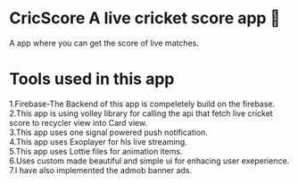 # CricScore A live cricket score app :star_struck:
A app where you can get the score of live matches.
# Tools used in this app
1.Firebase-The Backend of this app is compeletely build on the firebase.<br/>
2.This app is using volley library for calling the api that fetch live cricket score to recycler view into Card view.<br/>
3.This app uses one signal powered push notification.<br/>
4.This app uses Exoplayer for hls live streaming.<br/>
5.This app uses Lottie files for animation items.<br/>
6.Uses custom made beautiful and simple ui for enhacing user exeperience.<br/>
7.I have also implemented the admob banner ads.<br/>




